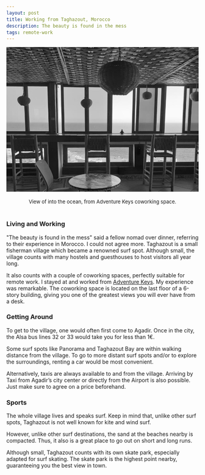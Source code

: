 ```yaml
---
layout: post
title: Working from Taghazout, Morocco 
description: The beauty is found in the mess
tags: remote-work
---
```


![](/asset/screenshot/2022-07-25-remote-morocco-taghazout-img01.jpg)
<font size="-1"><center><span>View of into the ocean, from Adventure Keys coworking space. </span></center></font>
<br>


### Living and Working
"The beauty is found in the mess" said a fellow nomad over dinner, referring to their experience in Morocco. I could not agree more.
Taghazout is a small fisherman village which became a renowned surf spot. Although small, the village counts with many hostels and guesthouses to host visitors all year long.   

It also counts with a couple of coworking spaces, perfectly suitable for remote work. I stayed at and worked from [Adventure Keys](https://goo.gl/maps/KbF7iTgkspLqjH4k6). My experience was remarkable. The coworking space is located on the last floor of a 6-story building, giving you one of the greatest views you will ever have from a desk. 

### Getting Around
To get to the village, one would often first come to Agadir. Once in the city, the Alsa bus lines 32 or 33 would take you for less than 1€.

Some surf spots like Panorama and Taghazout Bay are within walking distance from the village. To go to more distant surf spots and/or to explore the surroundings, renting a car would be most convenient. 

Alternatively, taxis are always available to and from the village. Arriving by Taxi from Agadir’s city center or directly from the Airport is also possible. Just make sure to agree on a price beforehand. 

### Sports
The whole village lives and speaks surf. Keep in mind that, unlike other surf spots, Taghazout is not well known for kite and wind surf.

However, unlike other surf destinations, the sand at the beaches nearby is compacted. Thus, it also is a great place to go out on short and long runs.

Although small, Taghazout counts with its own skate park, especially adapted for surf skating. The skate park is the highest point nearby, guaranteeing you the best view in town. 

